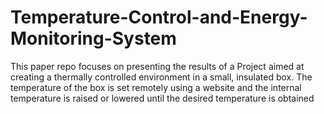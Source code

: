 # Temperature-Control-and-Energy-Monitoring-System
This paper repo focuses on presenting the results of a Project  aimed at creating a thermally controlled environment in  a small, insulated box. The temperature of the box is set  remotely using a website and the internal temperature is  raised or lowered until the desired temperature is  obtained
